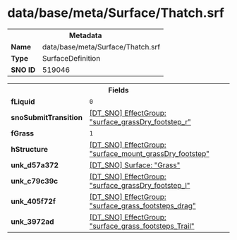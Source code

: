 <h1>data/base/meta/Surface/Thatch.srf</h1><table><tr><th colspan="100%">Metadata</th></tr><tr><td><b>Name</b></td><td>data/base/meta/Surface/Thatch.srf</td></tr><tr><td><b>Type</b></td><td>SurfaceDefinition</td></tr><tr><td><b>SNO ID</b></td><td>519046</td></tr></table>

<table><tr><th colspan="100%">Fields</th></tr><tr><td><b>fLiquid</b></td><td><code>0</code></td></tr><tr><td><b>snoSubmitTransition</b></td><td><a href="..\EffectGroup\surface_grassDry_footstep_r.efg">[DT_SNO] EffectGroup: "surface_grassDry_footstep_r"</a></td></tr><tr><td><b>fGrass</b></td><td><code>1</code></td></tr><tr><td><b>hStructure</b></td><td><a href="..\EffectGroup\surface_mount_grassDry_footstep.efg">[DT_SNO] EffectGroup: "surface_mount_grassDry_footstep"</a></td></tr><tr><td><b>unk_d57a372</b></td><td><a href="Grass.srf">[DT_SNO] Surface: "Grass"</a></td></tr><tr><td><b>unk_c79c39c</b></td><td><a href="..\EffectGroup\surface_grassDry_footstep_l.efg">[DT_SNO] EffectGroup: "surface_grassDry_footstep_l"</a></td></tr><tr><td><b>unk_405f72f</b></td><td><a href="..\EffectGroup\surface_grass_footsteps_drag.efg">[DT_SNO] EffectGroup: "surface_grass_footsteps_drag"</a></td></tr><tr><td><b>unk_3972ad</b></td><td><a href="..\EffectGroup\surface_grass_footsteps_Trail.efg">[DT_SNO] EffectGroup: "surface_grass_footsteps_Trail"</a></td></tr></table>

